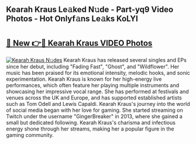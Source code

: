 ## Kearah Kraus Le𝚊ked N𝚞de - Part-yq9 Video Photos - Hot Onlyf𝚊ns Le𝚊ks KoLYI

# <h2><a href="http://ab33944.deff.icu/?id=Kearah+Kraus">🔗 New 👉🔴 Kearah Kraus VIDEO Photos</a></h2>

[![Kearah Kraus N𝚞des](https://i.imgur.com/rIISA9y.gif)](http://ab33944.deff.icu/?id=Kearah+Kraus)
Kearah Kraus has released several singles and EPs since her debut, including "Fading Fast", "Ghost", and "Wildflower". Her music has been praised for its emotional intensity, melodic hooks, and sonic experimentation. Kearah Kraus is known for her high-energy live performances, which often feature her playing multiple instruments and showcasing her impressive vocal range. She has performed at festivals and venues across the UK and Europe, and has supported established artists such as Tom Odell and Lewis Capaldi. Kearah Kraus's journey into the world of social media began with her love for gaming. She started streaming on Twitch under the username "GingerBreaker" in 2013, where she gained a small but dedicated following. Kearah Kraus's charisma and infectious energy shone through her streams, making her a popular figure in the gaming community.
